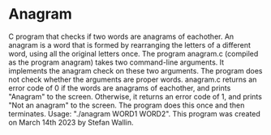 # Anagram
C program that checks if two words are anagrams of eachother. An anagram is a word that is formed by rearranging the letters of a different word, using all the original letters once. The program anagram.c (compiled as the program anagram) takes two command-line arguments. It implements the anagram check on these two arguments. The program does not check whether the arguments are proper words. anagram.c returns an error code of 0 if the words are anagrams of eachother, and prints "Anagram" to the screen. Otherwise, it returns an error code of 1, and prints "Not an anagram" to the screen. The program does this once and then terminates. Usage: "./anagram WORD1 WORD2". This program was created on March 14th 2023 by Stefan Wallin.
